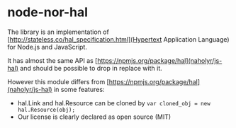 node-nor-hal
============

The library is an implementation of [http://stateless.co/hal_specification.html](Hypertext Application Language) for Node.js and JavaScript.

It has almost the same API as [https://npmjs.org/package/hal](naholyr/js-hal) and should be possible to drop in replace with it.

However this module differs from [https://npmjs.org/package/hal](naholyr/js-hal) in some features:

 * hal.Link and hal.Resource can be cloned by `var cloned_obj = new hal.Resource(obj);`
 * Our license is clearly declared as open source (MIT)

